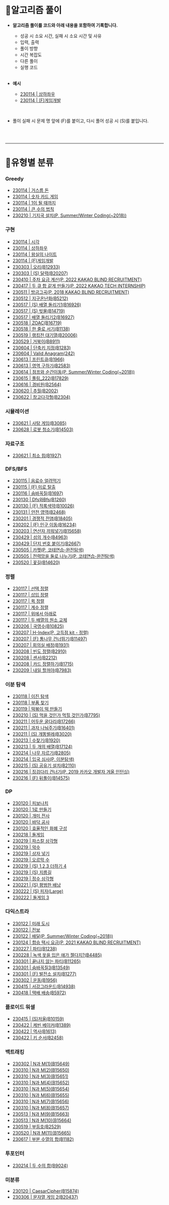 # 📌알고리즘 풀이

- **알고리즘 풀이를 코드와 아래 내용을 포함하여 기록합니다.**
  - 성공 시 소요 시간, 실패 시 소요 시간 및 사유
  - 입력, 출력
  - 풀이 방향
  - 시간 복잡도
  - 다른 풀이
  - 실행 코드
  
  <br>
- **예시**
  - [230114 | 상하좌우](https://github.com/tilsong/TodayAlgorithm/blob/main/Code/Ecote/part4/상하좌우.java)
  - [230114 | (F)게임개발](https://github.com/tilsong/TodayAlgorithm/blob/main/Code/Ecote/part4/게임개발.java)

<br>

- 풀이 실패 시 문제 명 앞에 (F)를 붙이고, 다시 풀어 성공 시 (S)를 붙입니다.
<br>
<br>

---
# 🧺유형별 분류

### Greedy

- [230114 | 거스름 돈](https://github.com/tilsong/TodayAlgorithm/blob/main/Code/Ecote/part3/거스름돈.java)
- [230114 | 숫자 카드 게임](https://github.com/tilsong/TodayAlgorithm/blob/main/Code/Ecote/part3/숫자카드게임.java)
- [230114 | 1이 될 때까지](https://github.com/tilsong/TodayAlgorithm/blob/main/Code/Ecote/part3/일이될때까지.java)
- [230114 | 큰 수의 법칙](https://github.com/tilsong/TodayAlgorithm/blob/main/Code/Ecote/part3/큰수의법칙.java)
- [230210 | 기지국 설치(P, Summer/Winter Coding(~2018))](https://github.com/tilsong/TodayAlgorithm/blob/main/Code/Programmers/정렬/기지국설치.java)

### 구현

- [230114 | 시각](https://github.com/tilsong/TodayAlgorithm/blob/main/Code/Ecote/part4/시각.java)
- [230114 | 상하좌우](https://github.com/tilsong/TodayAlgorithm/blob/main/Code/Ecote/part4/상하좌우.java)
- [230114 | 왕실의 나이트](https://github.com/tilsong/TodayAlgorithm/blob/main/Code/Ecote/part4/왕실의나이트.java)
- [230114 | (F)게임개발](https://github.com/tilsong/TodayAlgorithm/blob/main/Code/Ecote/part4/게임개발.java)
- [230303 | 오리(B12933)](https://github.com/tilsong/TodayAlgorithm/blob/main/Code/Boj/구현/오리.java)
- [230303 | (S) 달력(B20207)](https://github.com/tilsong/TodayAlgorithm/blob/main/Code/Boj/구현/달력.java)
- [230410 | 주차 요금 계산(P, 2022 KAKAO BLIND RECRUITMENT)](https://github.com/tilsong/TodayAlgorithm/blob/main/Code/Programmers/카카오/주차요금계산.java)
- [230417 | 두 큐 합 같게 만들기(P, 2022 KAKAO TECH INTERNSHIP)](https://github.com/tilsong/TodayAlgorithm/blob/main/Code/Programmers/카카오/두큐합같게만들기.java)
- [230511 | 방금그곡(P, 2018 KAKAO BLIND RECRUITMENT)](https://github.com/tilsong/TodayAlgorithm/blob/main/Code/Programmers/카카오/방금그곡.java)
- [230512 | 지구온난화(B5212)](https://github.com/tilsong/TodayAlgorithm/blob/main/Code/Boj/구현/지구온난화.java)
- [230517 | (S) 배열 돌리기1(B16926)](https://github.com/tilsong/TodayAlgorithm/blob/main/Code/Boj/구현/배열돌리기1.java)
- [230517 | (S) 빗물(B14719)](https://github.com/tilsong/TodayAlgorithm/blob/main/Code/Boj/구현/빗물.java)
- [230517 | 배열 돌리기2(B16927)](https://github.com/tilsong/TodayAlgorithm/blob/main/Code/Boj/구현/배열돌리기2.java)
- [230518 | ZOAC(B16719)](https://github.com/tilsong/TodayAlgorithm/blob/main/Code/Boj/구현/ZOAC.java)
- [230518 | 한 줄로 서기(B1138)](https://github.com/tilsong/TodayAlgorithm/blob/main/Code/Boj/구현/한줄로서기.java)
- [230519 | 랭킹전 대기열(B20006)](https://github.com/tilsong/TodayAlgorithm/blob/main/Code/Boj/구현/랭킹전대기열.java)
- [230529 | 거북이(B8911)](https://github.com/tilsong/TodayAlgorithm/blob/main/Code/Boj/구현/거북이.java)
- [230604 | 단축키 지정(B1283)](https://github.com/tilsong/TodayAlgorithm/blob/main/Code/Boj/구현/단축키지정.java)
- [230604 | Valid Anagram(242)](https://github.com/tilsong/TodayAlgorithm/blob/main/Code/LeetCode/ValidAnagram.java)
- [230613 | 프린트큐(B1966)](https://github.com/tilsong/TodayAlgorithm/blob/main/Code/Boj/구현/프린터큐.java)
- [230613 | 영역 구하기(B2583)](https://github.com/tilsong/TodayAlgorithm/blob/main/Code/Boj/구현/영역구하기.java)
- [230614 | 점프와 순간이동(P, Summer/Winter Coding(~2018))](https://github.com/tilsong/TodayAlgorithm/blob/main/Code/Programmers/미분류/점프와순간이동.java)
- [230615 | 풀링_222(B17829)](https://github.com/tilsong/TodayAlgorithm/blob/main/Code/Boj/구현/풀링_222.java)
- [230616 | 경비원(B2564)](https://github.com/tilsong/TodayAlgorithm/blob/main/Code/Boj/구현/경비원.java)
- [230620 | 추월(B2002)](https://github.com/tilsong/TodayAlgorithm/blob/main/Code/Boj/구현/추월.java)
- [230622 | 창고다각형(B2304)](https://github.com/tilsong/TodayAlgorithm/blob/main/Code/Boj/구현/창고다각형.java)

### 시뮬레이션
- [230621 | 사탕 게임(B3085)](https://github.com/tilsong/TodayAlgorithm/blob/main/Code/Boj/시뮬레이션/사탕게임.java)
- [230628 | 로봇 청소기(B14503)](https://github.com/tilsong/TodayAlgorithm/blob/main/Code/Boj/시뮬레이션/로봇청소기.java)

### 자료구조
- [230621 | 최소 힙(B1927)](https://github.com/tilsong/TodayAlgorithm/blob/main/Code/Boj/자료구조/최소힙.java)

### DFS/BFS

- [230115 | 음료수 얼려먹기](https://github.com/tilsong/TodayAlgorithm/blob/main/Code/Ecote/part5/음료수얼려먹기.java)
- [230115 | (F) 미로 탈출](https://github.com/tilsong/TodayAlgorithm/blob/main/Code/Ecote/part5/미로탈출.java)
- [230116 | 숨바꼭질(B1697)](https://github.com/tilsong/TodayAlgorithm/blob/main/Code/Boj/DfsBfs/숨바꼭질.java)
- [230130 | Dfs와Bfs(B1260)](https://github.com/tilsong/TodayAlgorithm/blob/main/Code/Boj/DfsBfs/Dfs와Bfs.java)
- [230130 | (F) 적록색약(B10026)](https://github.com/tilsong/TodayAlgorithm/blob/main/Code/Boj/DfsBfs/적록색약.java)
- [230131 | 안전 영역(B2468)](https://github.com/tilsong/TodayAlgorithm/blob/main/Code/Boj/DfsBfs/안전영역.java)
- [230201 | 경쟁적 전염(B18405)](https://github.com/tilsong/TodayAlgorithm/blob/main/Code/Boj/DfsBfs/경쟁적전염.java)
- [230202 | (F) 인구 이동(B16234)](https://github.com/tilsong/TodayAlgorithm/blob/main/Code/Boj/DfsBfs/인구이동.java)
- [230203 | 연산자 끼워넣기(B15658)](https://github.com/tilsong/TodayAlgorithm/blob/main/Code/Boj/DfsBfs/연산자끼워넣기.java)
- [230429 | 섬의 개수(B4963)](https://github.com/tilsong/TodayAlgorithm/blob/main/Code/Boj/DfsBfs/섬의개수.java)
- [230429 | 단지 번호 붙이기(B2667)](https://github.com/tilsong/TodayAlgorithm/blob/main/Code/Boj/DfsBfs/단지번호붙이기.java)
- [230505 | 카펫(P, 코테연습-완전탐색)](https://github.com/tilsong/TodayAlgorithm/blob/main/Code/Boj/Programmers/카펫.java)
- [230505 | 전력망을 둘로 나누기(P, 코테연습-완전탐색)](https://github.com/tilsong/TodayAlgorithm/blob/main/Code/Programmers/DfsBfs/전력망을둘로나누기.java)
- [230520 | 꽃길(B14620)](https://github.com/tilsong/TodayAlgorithm/blob/main/Code/Boj/DfsBfs/꽃길.java)

### 정렬

- [230117 | 선택 정렬](https://github.com/tilsong/TodayAlgorithm/blob/main/Code/Ecote/part6/선택정렬.java)
- [230117 | 삽입 정렬](https://github.com/tilsong/TodayAlgorithm/blob/main/Code/Ecote/part6/삽입정렬.java)
- [230117 | 퀵 정렬](https://github.com/tilsong/TodayAlgorithm/blob/main/Code/Ecote/part6/퀵정렬.java)
- [230117 | 계수 정렬](https://github.com/tilsong/TodayAlgorithm/blob/main/Code/Ecote/part6/계수정렬.java)
- [230117 | 위에서 아래로](https://github.com/tilsong/TodayAlgorithm/blob/main/Code/Ecote/part6/위에서아래로.java)
- [230117 | 두 배열의 원소 교체](https://github.com/tilsong/TodayAlgorithm/blob/main/Code/Ecote/part6/두배열의원소교체.java)
- [230206 | 국영수(B10825)](https://github.com/tilsong/TodayAlgorithm/blob/main/Code/Boj/정렬/국영수.java)
- [230207 | H-Index(P, 고득점 kit - 정렬)](https://github.com/tilsong/TodayAlgorithm/blob/main/Code/Programmers/정렬/HIndex.java)
- [230207 | (F) 통나무 건너뛰기(B11497)](https://github.com/tilsong/TodayAlgorithm/blob/main/Code/Boj/정렬/통나무건너뛰기.java)
- [230207 | 회의실 배정(B1931)](https://github.com/tilsong/TodayAlgorithm/blob/main/Code/Boj/정렬/회의실배정.java)
- [230208 | 빈도 정렬(B2910)](https://github.com/tilsong/TodayAlgorithm/blob/main/Code/Boj/정렬/빈도정렬.java)
- [230208 | 센서(B2212)](https://github.com/tilsong/TodayAlgorithm/blob/main/Code/Boj/정렬/센서.java)
- [230208 | 카드 정렬하기(B1715)](https://github.com/tilsong/TodayAlgorithm/blob/main/Code/Boj/정렬/카드정렬하기.java)
- [230209 | 내일 할꺼야(B7983)](https://github.com/tilsong/TodayAlgorithm/blob/main/Code/Boj/정렬/내일할꺼야.java)

### 이분 탐색

- [230118 | 이진 탐색](https://github.com/tilsong/TodayAlgorithm/blob/main/Code/Ecote/part7/이진탐색.java)
- [230118 | 부품 찾기](https://github.com/tilsong/TodayAlgorithm/blob/main/Code/Ecote/part7/부품찾기.java)
- [230119 | 떡볶이 떡 만들기](https://github.com/tilsong/TodayAlgorithm/blob/main/Code/Ecote/part7/떡볶이떡만들기.java)
- [230210 | (S) 먹을 것인가 먹힐 것인가(B7795)](https://github.com/tilsong/TodayAlgorithm/blob/main/Code/Boj/이분탐색/먹을것인가먹힐것인가.java)
- [230211 | 어두운 굴다리(B17266)](https://github.com/tilsong/TodayAlgorithm/blob/main/Code/Boj/이분탐색/어두운굴다리.java)
- [230211 | 과자 나눠주기(B16401)](https://github.com/tilsong/TodayAlgorithm/blob/main/Code/Boj/이분탐색/과자나눠주기.java)
- [230211 | (S) 개똥벌레(B3020)](https://github.com/tilsong/TodayAlgorithm/blob/main/Code/Boj/이분탐색/개똥벌레.java)
- [230213 | 수찾기(B1920)](https://github.com/tilsong/TodayAlgorithm/blob/main/Code/Boj/이분탐색/수찾기.java)
- [230213 | 두 개의 배열(B17124)](https://github.com/tilsong/TodayAlgorithm/blob/main/Code/Boj/이분탐색/두개의배열.java)
- [230214 | 나무 자르기(B2805)](https://github.com/tilsong/TodayAlgorithm/blob/main/Code/Boj/이분탐색/나무자르기.java)
- [230214 | 입국 심사(P, 이분탐색)](https://github.com/tilsong/TodayAlgorithm/blob/main/Code/Programmers/이분탐색/입국심사.java)
- [230215 | (S) 공유기 설치(B2110)](https://github.com/tilsong/TodayAlgorithm/blob/main/Code/Boj/이분탐색/공유기설치.java)
- [230216 | 징검다리 건너기(P, 2019 카카오 개발자 겨울 인턴십)](https://github.com/tilsong/TodayAlgorithm/blob/main/Code/Programmers/이분탐색/징검다리건너기.java)
- [230216 | (F) 뒤풀이(B14575)](https://github.com/tilsong/TodayAlgorithm/blob/main/Code/Boj/이분탐색/뒤풀이.java)

### DP
- [230120 | 피보나치](https://github.com/tilsong/TodayAlgorithm/blob/main/Code/Ecote/part8/피보나치.java)
- [230120 | 1로 만들기](https://github.com/tilsong/TodayAlgorithm/blob/main/Code/Ecote/part8/일로만들기.java)
- [230120 | 개미 전사](https://github.com/tilsong/TodayAlgorithm/blob/main/Code/Ecote/part8/개미전사.java)
- [230120 | 바닥 공사](https://github.com/tilsong/TodayAlgorithm/blob/main/Code/Ecote/part8/바닥공사.java)
- [230120 | 효율적인 화폐 구성](https://github.com/tilsong/TodayAlgorithm/blob/main/Code/Ecote/part8/효율적인화폐구성.java)
- [230218 | 돌게임](https://github.com/tilsong/TodayAlgorithm/blob/main/Code/Boj/DP/돌게임.java)
- [230219 | 파스칼 삼각형](https://github.com/tilsong/TodayAlgorithm/blob/main/Code/Boj/DP/파스칼삼각형.java)
- [230219 | 악수](https://github.com/tilsong/TodayAlgorithm/blob/main/Code/Boj/DP/악수.java)
- [230219 | 상자 넣기](https://github.com/tilsong/TodayAlgorithm/blob/main/Code/Boj/DP/상자넣기.java)
- [230219 | 오르막 수](https://github.com/tilsong/TodayAlgorithm/blob/main/Code/Boj/DP/오르막수.java)
- [230219 | (S) 1,2,3 더하기 4](https://github.com/tilsong/TodayAlgorithm/blob/main/Code/Boj/DP/일이삼더하기사.java)
- [230219 | (S) 지름길](https://github.com/tilsong/TodayAlgorithm/blob/main/Code/Boj/DP/지름길.java)
- [230219 | 정수 삼각형](https://github.com/tilsong/TodayAlgorithm/blob/main/Code/Programmers/DP/정수삼각형.java)
- [230221 | (S) 평범한 배낭](https://github.com/tilsong/TodayAlgorithm/blob/main/Code/Boj/DP/평범한배낭.java)
- [230222 | (S) 피자(Large)](https://github.com/tilsong/TodayAlgorithm/blob/main/Code/Boj/DP/피자Large.java)
- [230222 | 돌게임 3](https://github.com/tilsong/TodayAlgorithm/blob/main/Code/Boj/DP/돌게임3.java)

### 다익스트라
- [230122 | 미래 도시](https://github.com/tilsong/TodayAlgorithm/blob/main/Code/Ecote/part9/미래도시.java)
- [230122 | 전보](https://github.com/tilsong/TodayAlgorithm/blob/main/Code/Ecote/part9/전보.java)
- [230122 | 배달(P, Summer/Winter Coding(~2018))](https://github.com/tilsong/TodayAlgorithm/blob/main/Code/Programmers/최단거리/배달.java)
- [230124 | 합승 택시 요금(P, 2021 KAKAO BLIND RECRUITMENT)](https://github.com/tilsong/TodayAlgorithm/blob/main/Code/Programmers/최단거리/합승택시요금.java)
- [230227 | 파티(B1238)](https://github.com/tilsong/TodayAlgorithm/blob/main/Code/Boj/최단거리/파티.java)
- [230228 | 녹색 옷을 입은 애가 젤다지?(B4485)](https://github.com/tilsong/TodayAlgorithm/blob/main/Code/Boj/최단거리/녹색옷을입은애가젤다지.java)
- [230301 | 끝나지 않는 파티(B11265)](https://github.com/tilsong/TodayAlgorithm/blob/main/Code/Boj/최단거리/끝나지않는파티.java)
- [230301 | 숨바꼭질3(B13549)](https://github.com/tilsong/TodayAlgorithm/blob/main/Code/Boj/최단거리/숨바꼭질3.java)
- [230301 | (F) 발전소 설치(B1277)](https://github.com/tilsong/TodayAlgorithm/blob/main/Code/Boj/최단거리/발전소설치.java)
- [230302 | 운동(B1956)](https://github.com/tilsong/TodayAlgorithm/blob/main/Code/Boj/최단거리/운동.java)
- [230415 | 서강그라운드(B14938)](https://github.com/tilsong/TodayAlgorithm/blob/main/Code/Boj/최단거리/서강그라운드.java)
- [230418 | 택배 배송(B5972)](https://github.com/tilsong/TodayAlgorithm/blob/main/Code/Boj/최단거리/택배배송.java)
  
### 플로이드 워셜
- [230415 | (S)저울(B10159)](https://github.com/tilsong/TodayAlgorithm/blob/main/Code/Boj/최단거리/저울.java)
- [230422 | 케빈 베이커(B1389)](https://github.com/tilsong/TodayAlgorithm/blob/main/Code/Boj/최단거리/케빈베이커.java)
- [230422 | 역사(B1613)](https://github.com/tilsong/TodayAlgorithm/blob/main/Code/Boj/최단거리/역사.java)
- [230422 | 키 순서(B2458)](https://github.com/tilsong/TodayAlgorithm/blob/main/Code/Boj/최단거리/키순서.java)

### 백트래킹
- [230302 | N과 M(1)(B15649)](https://github.com/tilsong/TodayAlgorithm/blob/main/Code/Boj/백트래킹/N과M_1.java)
- [230310 | N과 M(2)(B15650)](https://github.com/tilsong/TodayAlgorithm/blob/main/Code/Boj/백트래킹/N과M_2.java)
- [230310 | N과 M(3)(B15651)](https://github.com/tilsong/TodayAlgorithm/blob/main/Code/Boj/백트래킹/N과M_3.java)
- [230310 | N과 M(4)(B15652)](https://github.com/tilsong/TodayAlgorithm/blob/main/Code/Boj/백트래킹/N과M_4.java)
- [230310 | N과 M(5)(B15654)](https://github.com/tilsong/TodayAlgorithm/blob/main/Code/Boj/백트래킹/N과M_5.java)
- [230310 | N과 M(6)(B15655)](https://github.com/tilsong/TodayAlgorithm/blob/main/Code/Boj/백트래킹/N과M_6.java)
- [230310 | N과 M(7)(B15656)](https://github.com/tilsong/TodayAlgorithm/blob/main/Code/Boj/백트래킹/N과M_7.java)
- [230310 | N과 M(8)(B15657)](https://github.com/tilsong/TodayAlgorithm/blob/main/Code/Boj/백트래킹/N과M_8.java)
- [230513 | N과 M(9)(B15663)](https://github.com/tilsong/TodayAlgorithm/blob/main/Code/Boj/백트래킹/N과M_9.java)
- [230513 | N과 M(10)(B15664)](https://github.com/tilsong/TodayAlgorithm/blob/main/Code/Boj/백트래킹/N과M_10.java)
- [230519 | 부등호(B2529)](https://github.com/tilsong/TodayAlgorithm/blob/main/Code/Boj/백트래킹/부등호.java)
- [230520 | N과 M(11)(B15665)](https://github.com/tilsong/TodayAlgorithm/blob/main/Code/Boj/백트래킹/N과M_11.java)
- [230617 | 부분 수열의 합(B1182)](https://github.com/tilsong/TodayAlgorithm/blob/main/Code/Boj/백트래킹/부분수열의합.java)

### 투포인터
- [230214 | 두 수의 합(B9024)](https://github.com/tilsong/TodayAlgorithm/blob/main/Code/Boj/투포인터/두수의합.java)

### 미분류
- [230120 | CaesarCipher(B15874)](https://github.com/tilsong/TodayAlgorithm/blob/main/Code/Boj/미분류/CaesarCipher.java)
- [230306 | 문자열 게임 2(B20437)](https://github.com/tilsong/TodayAlgorithm/blob/main/Code/Boj/미분류/문자열게임2.java)
